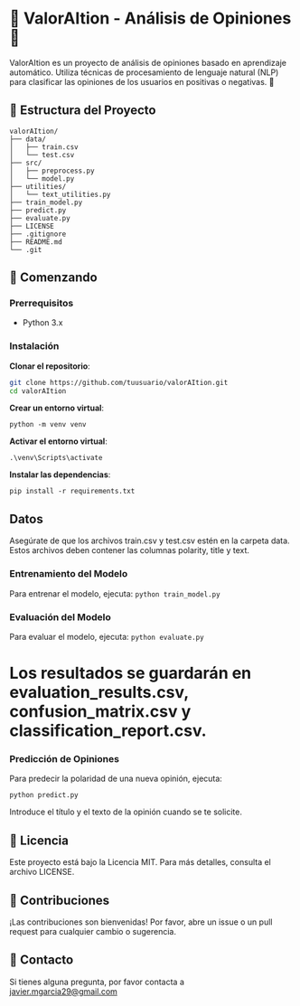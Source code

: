 # 🌟 ValorAItion - Análisis de Opiniones 🌟



ValorAItion es un proyecto de análisis de opiniones basado en aprendizaje automático. Utiliza técnicas de procesamiento de lenguaje natural (NLP) para clasificar las opiniones de los usuarios en positivas o negativas. 🎉

## 📂 Estructura del Proyecto
```plaintext
valorAItion/
├── data/
│   ├── train.csv
│   └── test.csv
├── src/
│   ├── preprocess.py
│   └── model.py
├── utilities/
│   └── text_utilities.py
├── train_model.py
├── predict.py
├── evaluate.py
├── LICENSE
├── .gitignore
├── README.md
└── .git
```

## 🚀 Comenzando
### Prerrequisitos
- Python 3.x
### Instalación
**Clonar el repositorio**:
```bash
git clone https://github.com/tuusuario/valorAItion.git
cd valorAItion
```
**Crear un entorno virtual**:

```
python -m venv venv
```
**Activar el entorno virtual**:
```
.\venv\Scripts\activate
```
**Instalar las dependencias**:
```
pip install -r requirements.txt
```

## Datos
Asegúrate de que los archivos train.csv y test.csv estén en la carpeta data. Estos archivos deben contener las columnas polarity, title y text.

### Entrenamiento del Modelo
Para entrenar el modelo, ejecuta:
``python train_model.py``

### Evaluación del Modelo
Para evaluar el modelo, ejecuta:
``python evaluate.py``
# Los resultados se guardarán en evaluation_results.csv, confusion_matrix.csv y classification_report.csv.

### Predicción de Opiniones
Para predecir la polaridad de una nueva opinión, ejecuta:

``python predict.py``

Introduce el título y el texto de la opinión cuando se te solicite.

## 📄 Licencia
Este proyecto está bajo la Licencia MIT. Para más detalles, consulta el archivo LICENSE.

## 🤝 Contribuciones
¡Las contribuciones son bienvenidas! Por favor, abre un issue o un pull request para cualquier cambio o sugerencia.

## 📧 Contacto
Si tienes alguna pregunta, por favor contacta a javier.mgarcia29@gmail.com
